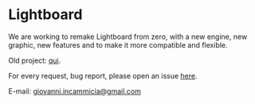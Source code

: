 # Lightboard
We are working to remake Lightboard from zero, with a new engine, new graphic, new features and to make it more compatible and flexible.

Old project: [qui](https://github.com/GiovanniIncammicia/old_lightboard).

For every request, bug report, please open an issue [here](https://github.com/GiovanniIncammicia/lightboard/issues).

E-mail: giovanni.incammicia@gmail.com
